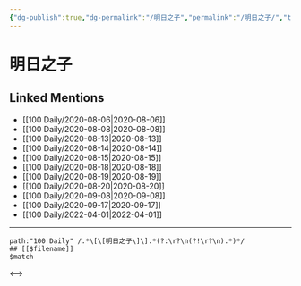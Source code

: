 ```yaml
---
{"dg-publish":true,"dg-permalink":"/明日之子","permalink":"/明日之子/","title":"明日之子","tags":[null],"created":"2022-11-17T21:54:49.000+08:00","updated":"2023-04-10T16:41:52.000+08:00"}
---
```


# 明日之子

## Linked Mentions
- [[100 Daily/2020-08-06\|2020-08-06]]
- [[100 Daily/2020-08-08\|2020-08-08]]
- [[100 Daily/2020-08-13\|2020-08-13]]
- [[100 Daily/2020-08-14\|2020-08-14]]
- [[100 Daily/2020-08-15\|2020-08-15]]
- [[100 Daily/2020-08-18\|2020-08-18]]
- [[100 Daily/2020-08-19\|2020-08-19]]
- [[100 Daily/2020-08-20\|2020-08-20]]
- [[100 Daily/2020-09-08\|2020-09-08]]
- [[100 Daily/2020-09-17\|2020-09-17]]
- [[100 Daily/2022-04-01\|2022-04-01]]


---

```expander
path:"100 Daily" /.*\[\[明日之子\]\].*(?:\r?\n(?!\r?\n).*)*/
## [[$filename]]
$match
```

<-->
